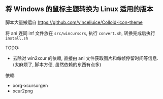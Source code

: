 ## 将 Windows 的鼠标主题转换为 Linux 适用的版本
脚本大量搬运自 https://github.com/vinceliuice/Colloid-icon-theme

将 ani 连同 inf 文件放在 `src/wincursors`, 执行 `convert.sh`, 转换完成后执行 `install.sh`

TODO: 

- <delete>去除对 win2xcur 的依赖, 直接由 ani 文件获取图片和每帧停留时间等信息.</delete> (太麻烦了, 脚本方便, 虽然依赖的东西有点多)



依赖:

- xorg-xcursorgen
- xcur2png